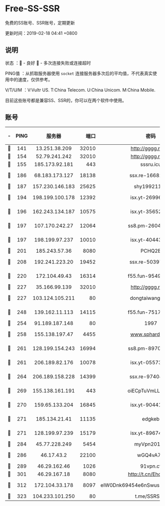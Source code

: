 # Free-SS-SSR

免费的SS账号、SSR账号，定期更新

更新时间：2019-02-18 04:41 +0800

## 说明

状态     ：🙂 - 良好 🙁 - 多次连接失败或连接超时

PING值   ：从抓取服务器使用 `socket` 连接服务器多次后的平均值，不代表真实使用中的速度，仅供参考。

V/T/U/M  ：V:Vultr US. T:China Telecom. U:China Unicom. M:China Mobile.

目前这些账号都是兼容SS、SSR的，你可以在两个软件中使用。

## 账号

|-|PING|服务器|端口|密码|加密方式|区域|V/T/U/M|
|:----:|:----:|:-----:|-----:|:----:|:----:|:----:|:----:|
|🙂|141|13.251.38.209|32010|http://gggg.rocks|chacha20|SG|10↑/10↑/10↑/10↑|
|🙂|154|52.79.241.242|32010|http://gggg.rocks|chacha20|KR|10↑/10↑/10↑/10↑|
|🙂|155|185.173.92.181|443|sssru.icu|rc4-md5|RU|10↑/10↑/10↑/10↑|
|🙂|186|68.183.173.127|18138|ssx.re-16682458|aes-256-cfb|US|7↑/6↑/6↑/6↑|
|🙂|187|157.230.146.183|25625|shy19921124|rc4-md5|US|10↑/10↑/10↑/10↑|
|🙂|194|198.199.100.178|12392|isx.yt-26996386|aes-256-cfb|US|10↑/10↑/10↑/10↑|
|🙂|196|162.243.134.187|10575|isx.yt-35652287|aes-256-cfb|US|10↑/10↑/10↑/10↑|
|🙂|197|107.170.242.27|12064|ss8.pm-26048071|aes-256-cfb|US|10↑/10↑/9↑/10↑|
|🙂|197|198.199.97.237|10010|isx.yt-40443198|aes-256-cfb|US|10↑/10↑/10↑/10↑|
|🙂|201|185.243.57.36|8080|PCHQ2E|rc4-md5|US|10↑/10↑/10↑/10↑|
|🙂|208|192.241.223.20|19452|ssx.re-50397687|aes-256-cfb|US|7↑/6↑/6↑/6↑|
|🙂|220|172.104.49.43|16314|f55.fun-95495483|aes-256-cfb|SG|7↑/6↑/6↑/6↑|
|🙂|227|35.166.99.139|32010|http://gggg.rocks|chacha20|US|10↑/10↑/10↑/10↑|
|🙂|227|103.124.105.211|80|dongtaiwang.com|aes-256-cfb|US|10↑/10↑/10↑/10↑|
|🙂|248|139.162.11.113|14115|f55.fun-75179094|aes-256-cfb|SG|10↑/10↑/9↑/10↑|
|🙂|254|91.189.187.148|80|1997|chacha20|US|10↑/10↑/10↑/10↑|
|🙂|258|155.138.197.47|4455|www.sphard.com|aes-256-cfb|US|9↑/10↑/9↑/10↑|
|🙂|261|128.199.154.243|16994|ss8.pm-89707605|aes-256-cfb|SG|10↑/10↑/9↑/10↑|
|🙂|261|206.189.82.176|10078|isx.yt-05573873|aes-256-cfb|SG|10↑/10↑/10↑/10↑|
|🙂|264|206.189.158.228|14399|ssx.re-97404783|aes-256-cfb|SG|7↑/6↑/6↑/6↑|
|🙂|269|155.138.161.191|443|oiECpTuVmLLxk4Ts|aes-256-cfb|US|9↑/10↑/10↑/10↑|
|🙂|270|159.65.133.204|16845|isx.yt-90441327|aes-256-cfb|SG|10↑/10↑/10↑/10↑|
|🙂|271|185.134.21.41|11135|edgkeb|aes-256-cfb|GB|10↑/10↑/10↑/10↑|
|🙂|271|128.199.97.239|15179|isx.yt-89674544|aes-256-cfb|SG|10↑/10↑/10↑/10↑|
|🙂|284|45.77.228.249|5454|myVpn2019[]|rc4-md5|GB|10↑/10↑/10↑/10↑|
|🙂|286|46.17.43.2|22100|wGQ4vA7D|aes-256-gcm|RU|10↑/10↑/10↑/10↑|
|🙂|289|46.29.162.46|1026|91vpn.cf|rc4-md5|RU|10↑/10↑/10↑/10↑|
|🙂|301|46.29.167.18|8080|http://t.cn/EhdmTxe|rc4-md5|RU|10↑/10↑/10↑/10↑|
|🙂|312|172.104.33.178|8097|eIW0Dnk69454e6nSwuspv9DmS201tQ0D|aes-256-cfb|SG|10↑/10↑/10↑/10↑|
|🙂|323|104.233.101.250|80|t.me/SSRSUB|rc4-md5|CA|10↑/10↑/10↑/10↑|
